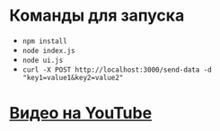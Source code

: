 # Команды для запуска

- `npm install`
- `node index.js`
- `node ui.js`
- `curl -X POST http://localhost:3000/send-data -d "key1=value1&key2=value2"`

# [Видео на YouTube](https://youtu.be/ZaV2aAAFAs8)
